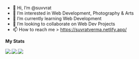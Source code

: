 - 👋 Hi, I’m @suvvrat
- 👀 I’m interested in Web Development, Photography & Arts
- 🌱 I’m currently learning  Web Development 
- 💞️ I’m looking to collaborate on Web Dev Projects
- 📫 How to reach me > https://suvratverma.netlify.app/

**My Stats**

<a href="https://github.com/anuraghazra/github-readme-stats">
  <img align="center" src="https://github-readme-stats.vercel.app/api?username=suvvrat&show_icons=true&theme=midnight-purple&hide_border=true&include_all_commits=true" />
</a> 
<a href="https://github.com/anuraghazra/github-readme-stats">
  <img align="center" src="https://github-readme-stats.vercel.app/api/top-langs?username=suvvrat&show_icons=true&theme=midnight-purple&layout=compact&hide_border=true&card_width=150" />
</a>
<a href="https://github.com/anuraghazra/github-readme-stats">
  <img align="center" src="https://github-readme-stats.vercel.app/api/wakatime?username=suvvrat&theme=midnight-purple&hide_border=true" />
</a>

<!-- [![Suvrat's GitHub stats](https://github-readme-stats.vercel.app/api?username=suvvrat&show_icons=true&theme=midnight-purple)](https://github.com/anuraghazra/github-readme-stats)


[![Suvrat's GitHub stats](https://github-readme-stats.vercel.app/api/top-langs?username=suvvrat&show_icons=true&theme=midnight-purple&layout=compact)](https://github.com/anuraghazra/github-readme-stats)

[![Suvrat's wakatime stats](https://github-readme-stats.vercel.app/api/wakatime?username=suvvrat&theme=midnight-purple)](https://github.com/anuraghazra/github-readme-stats) -->
